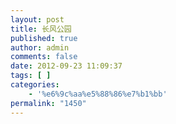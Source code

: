 ```yaml
---
layout: post
title: 长风公园
published: true
author: admin
comments: false
date: 2012-09-23 11:09:37
tags: [ ]
categories:
    - '%e6%9c%aa%e5%88%86%e7%b1%bb'
permalink: "1450"
---
```

